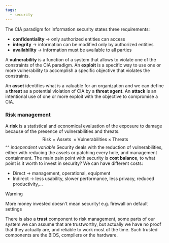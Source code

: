 ```yaml
---
tags:
  - security
---
```

The CIA paradigm for information security states three requirements:
- **confidentiality** $\to$ only authorized entities can access
- **integrity** $\to$ information can be modified only by authorized entities
- **availability** $\to$ information must be available to all parties

A **vulnerability** is a function of a system that allows to violate one of the constraints of the CIA paradigm. An **exploit** is a specific way to use one or more vulnerability to accomplish a specific objective that violates the constraints. 

An **asset** identifies what is a valuable for an organization and we can define a **threat** as a potential violation of CIA by a **threat agent**. 
An **attack** is an intentional use of one or more exploit with the objective to compromise a CIA.
### Risk management

A **risk** is a statistical and economical evaluation of the exposure to damage because of the presence of vulnerabilities and threats.
$$
\text{Risk} = \text{Assets }\times \text{Vulnerabilities} \times \text{Threats}
$$
																^^ *independent variable*
Security deals with the reduction of vulnerabilities, either with reducing the assets or patching every hole, and management containment. The main pain point with security is **cost balance**, to what point is it worth to invest in security? We can have different costs:
- Direct $\to$ management, operational, equipment
- Indirect $\to$ less usability, slower performance, less privacy, reduced productivity,...

>[!warning]
>More money invested doesn't mean security! e.g. firewall on default settings

There is also a **trust** component to risk management, some parts of our system we can assume that are trustworthy, but actually we have no proof that they actually are, and reliable to work most of the time. Such trusted components are the BIOS, compilers or the hardware. 